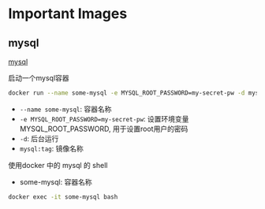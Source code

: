 # Important Images

## mysql

[mysql](https://hub.docker.com/-/mysql)

启动一个mysql容器

```bash
docker run --name some-mysql -e MYSQL_ROOT_PASSWORD=my-secret-pw -d mysql:tag
```

- `--name some-mysql`: 容器名称
- `-e MYSQL_ROOT_PASSWORD=my-secret-pw`: 设置环境变量MYSQL_ROOT_PASSWORD, 用于设置root用户的密码
- `-d`: 后台运行
- `mysql:tag`: 镜像名称

使用docker 中的 mysql 的 shell

- some-mysql: 容器名称

```bash
docker exec -it some-mysql bash
```